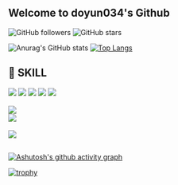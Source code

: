 ## Welcome to doyun034's Github

<!--
**doyun034/doyun034** is a ✨ _special_ ✨ repository because its `README.md` (this file) appears on your GitHub profile.

Here are some ideas to get you started:

- 🔭 I’m currently working on ...
- 🌱 I’m currently learning ...
- 👯 I’m looking to collaborate on ...
- 🤔 I’m looking for help with ...
- 💬 Ask me about ...
- 📫 How to reach me: ...
- 😄 Pronouns: ...
- ⚡ Fun fact: ...
-->
![GitHub followers](https://img.shields.io/github/followers/doyun034?style=social)
![GitHub stars](https://img.shields.io/github/stars/doyun034?style=social)
<!--![LinkedIn](https://img.shields.io/badge/LinkedIn-doyunjang-blue)
![Blog](https://img.shields.io/badge/Blog-yourblog-red)
-->
![Anurag's GitHub stats](https://github-readme-stats.vercel.app/api?username=doyun034&show_icons=true&theme=radical)
[![Top Langs](https://github-readme-stats.vercel.app/api/top-langs/?username=doyun034&layout=compact)](https://github.com/anuraghazra/github-readme-stats)

## 🔨 SKILL
<div style="display:flex; flex-direction:column; align-items:flex-start;">
    <!-- Languages -->
    <!--<p><strong>Backend</strong></p>-->
    <div>
        <img src="https://img.shields.io/badge/Java-007396?style=for-the-badge&logo=Java&logoColor=white">
        <img src="https://img.shields.io/badge/python-3776AB?style=for-the-badge&logo=python&logoColor=white">
        <img src="https://img.shields.io/badge/html5-E34F26?style=for-the-badge&logo=html5&logoColor=white"> 
        <img src="https://img.shields.io/badge/css-1572B6?style=for-the-badge&logo=css3&logoColor=white">
        <img src="https://img.shields.io/badge/jsp-007396?style=for-the-badge&logo=java&logoColor=white">
       <!-- <img src="https://img.shields.io/badge/MyBatis-000000?style=for-the-badge&logo=MyBatis&logoColor=white"> -->
    </div>
    <br>
    <!-- FrameWork -->
    <!--<p><strong>Database</strong></p>-->
    <div>
        <img src="https://img.shields.io/badge/spring-6DB33F?style=for-the-badge&logo=spring&logoColor=white">
    </div>
    <div>
        <img src="https://img.shields.io/badge/FastAPI-009688?style=for-the-badge&logo=fastapi&logoColor=white">
    </div>
    <br>
    <!-- Server -->
    <!--<p><strong>Server</strong></p>
    <div>
        <img src="https://img.shields.io/badge/apachetomcat-F8DC75?style=for-the-badge&logo=apachetomcat&logoColor=black"> 
    </div>-->
    <!-- SQL -->
    <!--<p><strong>Frontend</strong></p>-->
    <div>
        <img src="https://img.shields.io/badge/mysql-4479A1?style=for-the-badge&logo=mysql&logoColor=white">
        <!--<img src="https://img.shields.io/badge/javascript-F7DF1E?style=for-the-badge&logo=javascript&logoColor=black"> 
        <img src="https://img.shields.io/badge/jquery-0769AD?style=for-the-badge&logo=jquery&logoColor=white"> 
        <img src="https://img.shields.io/badge/Ajax-2c83b9?style=for-the-badge&logo=Ajax&logoColor=white">--> 
    </div>
</div>

##
[![Ashutosh's github activity graph](https://github-readme-activity-graph.vercel.app/graph?username=doyun034&theme=dracula)](https://github.com/ashutosh00710/github-readme-activity-graph)

[![trophy](https://github-profile-trophy.vercel.app/?username=doyun034&theme=onedark)](https://github.com/ryo-ma/github-profile-trophy)
